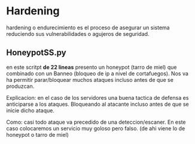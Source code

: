# Hardening
hardening o endurecimiento es el proceso de asegurar un sistema reduciendo sus vulnerabilidades o agujeros de seguridad.

## HoneypotSS.py
en este scritpt **de 22 lineas** presento un honeypot (tarro de miel) que combinado con un Banneo (bloqueo de ip a nivel de cortafuegos). 
Nos va ha permitir parar/bloquear muchos ataques incluso antes de que se produzcan.

Explicacion: en el caso de los servidores una buena tactica de defensa es anticiparse a los ataques. Bloqueando al atacante incluso antes de que se inicie dicho ataque.

Como: casi todo ataque va precedido de una deteccion/escaner. En este caso colocaremos un servicio muy goloso pero falso. (de ahi viene lo de honeypot o tarro de miel)
